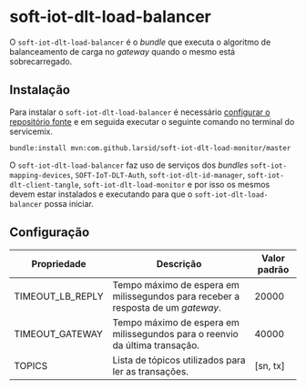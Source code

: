# soft-iot-dlt-load-balancer
O `soft-iot-dlt-load-balancer` é o *bundle* que executa o algoritmo de balanceamento de carga no *gateway* quando o mesmo está sobrecarregado.

## Instalação

Para instalar o `soft-iot-dlt-load-balancer` é necessário [configurar o repositório fonte](https://github.com/larsid/soft-iot-dlt-architecture#repositório-fonte) e em seguida executar o seguinte comando no terminal do servicemix.

    bundle:install mvn:com.github.larsid/soft-iot-dlt-load-monitor/master

O `soft-iot-dlt-load-balancer` faz uso de serviços dos *bundles* `soft-iot-mapping-devices`, `SOFT-IoT-DLT-Auth`, `soft-iot-dlt-id-manager`, `soft-iot-dlt-client-tangle`, `soft-iot-dlt-load-monitor` e por isso os mesmos devem estar instalados e executando para que o `soft-iot-dlt-load-balancer` possa iniciar.

## Configuração

| Propriedade | Descrição | Valor padrão
|-------------|-----------|-------------
| TIMEOUT_LB_REPLY | Tempo máximo de espera em milissegundos para receber a resposta de um *gateway*. | 20000
| TIMEOUT_GATEWAY | Tempo máximo de espera em milissegundos para o reenvio da última transação. | 40000
| TOPICS | Lista de tópicos utilizados para ler as transações. | [sn, tx]
